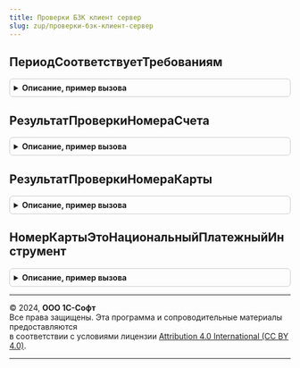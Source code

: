 ```yaml
---
title: Проверки БЗК клиент сервер
slug: zup/проверки-бзк-клиент-сервер
---
```



## ПериодСоответствуетТребованиям
<details style="margin: 1em 0; padding: 0.5em; border: 1px solid #ccc; border-radius: 6px;">

<summary style="font-weight: bold; cursor: pointer;">Описание, пример вызова</summary>

```bsl

// АПК:558-выкл Кандидаты в публичный программный интерфейс.
// АПК:559-выкл Кандидаты в публичный программный интерфейс.

// Проверяет корректность заполнения начала и окончания периода в объекте или строке таблицы формы.
//
// Параметры:
//   Форма      - УправляемаяФорма - Форма с датами начала и окончания.
//   ПутьКОбъекту         - Строка - Полный путь к реквизиту формы с датами начала и окончания.
//   ИмяПоляДатыНачала    - Строка - Имя реквизита строки табличной части, в котором хранится дата начала периода.
//   ИмяПоляДатыОкончания - Строка - Имя реквизита строки табличной части, в котором хранится дата окончания.
//   ПредставлениеВРодительномПадеже - Строка - Представление (заголовок) периода в родительном падеже.
//
// Возвращаемое значение:
//   Булево - Признак того, что поля успешно прошли проверку.
//       Возвращает Ложь если была выявлена ошибка.
//
Функция ПериодСоответствуетТребованиям(Форма, ПутьКОбъекту, ИмяПоляДатыНачала, ИмяПоляДатыОкончания, ПредставлениеВРодительномПадеже) Экспорт
```

Пример вызова
```bsl
Результат = ПроверкиБЗККлиентСервер.ПериодСоответствуетТребованиям(Форма, ПутьКОбъекту, ИмяПоляДатыНачала, ИмяПоляДатыОкончания, ПредставлениеВРодительномПадеже) 
```
</details>

## РезультатПроверкиНомераСчета
<details style="margin: 1em 0; padding: 0.5em; border: 1px solid #ccc; border-radius: 6px;">

<summary style="font-weight: bold; cursor: pointer;">Описание, пример вызова</summary>

```bsl

// Проверяет номер расчетного счета на соответствие БИКу и корреспондентскому счету банка.
//
// Параметры:
//   НомерСчета            - Строка
//   БИК                   - Строка
//   КорреспондентскийСчет - Строка
//
// Возвращаемое значение:
//   Структура - Результат проверки:
//       * Успех - Булево - Если Истина, то номер счета прошел проверку. В пояснении будут подробности.
//       * Пояснение - Строка - Текст для вывода результатов в интерфейсе.
//
Функция РезультатПроверкиНомераСчета(Знач НомерСчета, Знач БИК, Знач КорреспондентскийСчет) Экспорт
```

Пример вызова
```bsl
Результат = ПроверкиБЗККлиентСервер.РезультатПроверкиНомераСчета(НомерСчета, БИК, КорреспондентскийСчет) 
```
</details>

## РезультатПроверкиНомераКарты
<details style="margin: 1em 0; padding: 0.5em; border: 1px solid #ccc; border-radius: 6px;">

<summary style="font-weight: bold; cursor: pointer;">Описание, пример вызова</summary>

```bsl

// Проверяет номер банковской карты.
//
// Параметры:
//   НомерКарты                         - Строка
//   ЭтоНациональныйПлатежныйИнструмент - Булево, Неопределено
//
// Возвращаемое значение:
//   Структура - Результат проверки:
//       * Успех - Булево - Если Истина, то номер карты прошел проверку. В тексте будут подробности.
//       * Текст - Строка - Текст для вывода результатов в интерфейсе.
//
Функция РезультатПроверкиНомераКарты(Знач НомерКарты, Знач ЭтоНациональныйПлатежныйИнструмент = Неопределено) Экспорт
```

Пример вызова
```bsl
Результат = ПроверкиБЗККлиентСервер.РезультатПроверкиНомераКарты(НомерКарты, ЭтоНациональныйПлатежныйИнструмент);
```
</details>

## НомерКартыЭтоНациональныйПлатежныйИнструмент
<details style="margin: 1em 0; padding: 0.5em; border: 1px solid #ccc; border-radius: 6px;">

<summary style="font-weight: bold; cursor: pointer;">Описание, пример вызова</summary>

```bsl

Функция НомерКартыЭтоНациональныйПлатежныйИнструмент(Знач НомерКарты) Экспорт
```

Пример вызова
```bsl
Результат = ПроверкиБЗККлиентСервер.НомерКартыЭтоНациональныйПлатежныйИнструмент(НомерКарты) 
```
</details>

---

© 2024, **ООО 1С-Софт**  
Все права защищены. Эта программа и сопроводительные материалы предоставляются  
в соответствии с условиями лицензии [Attribution 4.0 International (CC BY 4.0)](https://creativecommons.org/licenses/by/4.0/legalcode).

---
